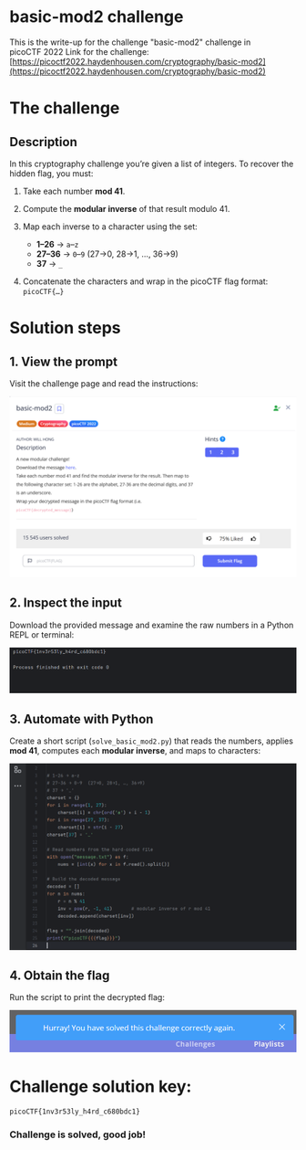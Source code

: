 # basic-mod2 challenge

This is the write-up for the challenge "basic-mod2" challenge in picoCTF 2022
Link for the challenge: [https://picoctf2022.haydenhousen.com/cryptography/basic-mod2](https://picoctf2022.haydenhousen.com/cryptography/basic-mod2)

# The challenge

## Description

In this cryptography challenge you’re given a list of integers. To recover the hidden flag, you must:

1. Take each number **mod 41**.
2. Compute the **modular inverse** of that result modulo 41.
3. Map each inverse to a character using the set:

   * **1–26** → `a`–`z`
   * **27–36** → `0`–`9`  (27→0, 28→1, …, 36→9)
   * **37** → `_`
4. Concatenate the characters and wrap in the picoCTF flag format: `picoCTF{…}`

# Solution steps

## 1. View the prompt

Visit the challenge page and read the instructions:

![Challenge Prompt](./img/challange-start.png)

## 2. Inspect the input

Download the provided message and examine the raw numbers in a Python REPL or terminal:

![Downloaded Numbers](./img/python-console.png)

## 3. Automate with Python

Create a short script (`solve_basic_mod2.py`) that reads the numbers, applies **mod 41**, computes each **modular inverse**, and maps to characters:

![Python Script](./img/python-sol.png)

## 4. Obtain the flag

Run the script to print the decrypted flag:

![Final Flag](./img/solved.png)

# Challenge solution key:

```
picoCTF{1nv3r53ly_h4rd_c680bdc1}
```

### Challenge is solved, good job!
